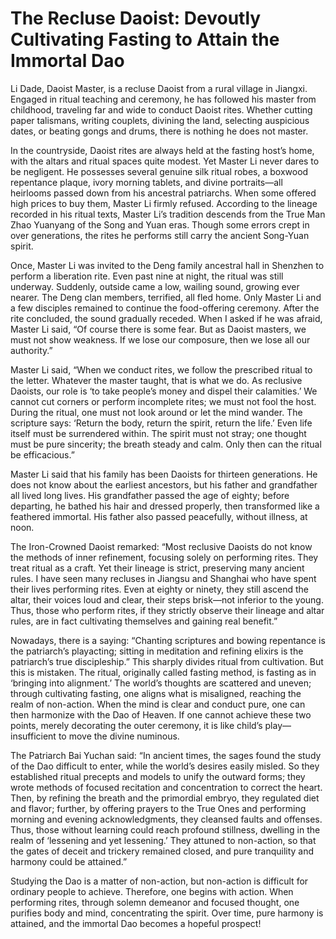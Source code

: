 # The Recluse Daoist: Devoutly Cultivating Fasting to Attain the Immortal Dao

Li Dade, Daoist Master, is a recluse Daoist from a rural village in Jiangxi. Engaged in ritual teaching and ceremony, he has followed his master from childhood, traveling far and wide to conduct Daoist rites. Whether cutting paper talismans, writing couplets, divining the land, selecting auspicious dates, or beating gongs and drums, there is nothing he does not master.

In the countryside, Daoist rites are always held at the fasting host’s home, with the altars and ritual spaces quite modest. Yet Master Li never dares to be negligent. He possesses several genuine silk ritual robes, a boxwood repentance plaque, ivory morning tablets, and divine portraits—all heirlooms passed down from his ancestral patriarchs. When some offered high prices to buy them, Master Li firmly refused. According to the lineage recorded in his ritual texts, Master Li’s tradition descends from the True Man Zhao Yuanyang of the Song and Yuan eras. Though some errors crept in over generations, the rites he performs still carry the ancient Song-Yuan spirit.

Once, Master Li was invited to the Deng family ancestral hall in Shenzhen to perform a liberation rite. Even past nine at night, the ritual was still underway. Suddenly, outside came a low, wailing sound, growing ever nearer. The Deng clan members, terrified, all fled home. Only Master Li and a few disciples remained to continue the food-offering ceremony. After the rite concluded, the sound gradually receded. When I asked if he was afraid, Master Li said, “Of course there is some fear. But as Daoist masters, we must not show weakness. If we lose our composure, then we lose all our authority.”

Master Li said, “When we conduct rites, we follow the prescribed ritual to the letter. Whatever the master taught, that is what we do. As reclusive Daoists, our role is ‘to take people’s money and dispel their calamities.’ We cannot cut corners or perform incomplete rites; we must not fool the host. During the ritual, one must not look around or let the mind wander. The scripture says: ‘Return the body, return the spirit, return the life.’ Even life itself must be surrendered within. The spirit must not stray; one thought must be pure sincerity; the breath steady and calm. Only then can the ritual be efficacious.”

Master Li said that his family has been Daoists for thirteen generations. He does not know about the earliest ancestors, but his father and grandfather all lived long lives. His grandfather passed the age of eighty; before departing, he bathed his hair and dressed properly, then transformed like a feathered immortal. His father also passed peacefully, without illness, at noon.

The Iron-Crowned Daoist remarked: “Most reclusive Daoists do not know the methods of inner refinement, focusing solely on performing rites. They treat ritual as a craft. Yet their lineage is strict, preserving many ancient rules. I have seen many recluses in Jiangsu and Shanghai who have spent their lives performing rites. Even at eighty or ninety, they still ascend the altar, their voices loud and clear, their steps brisk—not inferior to the young. Thus, those who perform rites, if they strictly observe their lineage and altar rules, are in fact cultivating themselves and gaining real benefit.”

Nowadays, there is a saying: “Chanting scriptures and bowing repentance is the patriarch’s playacting; sitting in meditation and refining elixirs is the patriarch’s true discipleship.” This sharply divides ritual from cultivation. But this is mistaken. The ritual, originally called fasting method, is fasting as in ‘bringing into alignment.’ The world’s thoughts are scattered and uneven; through cultivating fasting, one aligns what is misaligned, reaching the realm of non-action. When the mind is clear and conduct pure, one can then harmonize with the Dao of Heaven. If one cannot achieve these two points, merely decorating the outer ceremony, it is like child’s play—insufficient to move the divine numinous.

The Patriarch Bai Yuchan said: “In ancient times, the sages found the study of the Dao difficult to enter, while the world’s desires easily misled. So they established ritual precepts and models to unify the outward forms; they wrote methods of focused recitation and concentration to correct the heart. Then, by refining the breath and the primordial embryo, they regulated diet and flavor; further, by offering prayers to the True Ones and performing morning and evening acknowledgments, they cleansed faults and offenses. Thus, those without learning could reach profound stillness, dwelling in the realm of ‘lessening and yet lessening.’ They attuned to non-action, so that the gates of deceit and trickery remained closed, and pure tranquility and harmony could be attained.” 

Studying the Dao is a matter of non-action, but non-action is difficult for ordinary people to achieve. Therefore, one begins with action. When performing rites, through solemn demeanor and focused thought, one purifies body and mind, concentrating the spirit. Over time, pure harmony is attained, and the immortal Dao becomes a hopeful prospect!